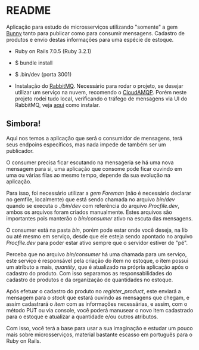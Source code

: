 # README

Aplicação para estudo de microsserviços utilizando "somente" a gem [Bunny](https://github.com/ruby-amqp/bunny) tanto para publicar como para consumir mensagens. Cadastro de produtos e envio destas informações para uma espécie de estoque.

* Ruby on Rails 7.0.5 (Ruby 3.2.1)
* $ bundle install
* $ .bin/dev (porta 3001) 

* Instalação do [RabbitMQ](https://www.rabbitmq.com/download.html). Necessário para rodar o projeto, se desejar utilizar um serviço na nuvem, recomendo o [CloudAMQP](https://www.cloudamqp.com/). Porém neste projeto rodei tudo local, verificando o tráfego de mensagens via UI do RabbitMQ, veja [aqui](https://www.rabbitmq.com/management.html#getting-started) como instalar.

## Simbora!

Aqui nos temos a aplicação que será o consumidor de mensagens, terá seus endpoins específicos, mas nada impede de também ser um publicador.

O consumer precisa ficar escutando na mensageria se há uma nova mensagem para si, uma aplicação que consome pode ficar ouvindo em uma ou várias filas ao mesmo tempo, depende da sua evolução na aplicação.

Para isso, foi necessário utilizar a *gem Foreman* (não é necessário declarar no gemfile, localmente) que está sendo chamada no arquivo *bin/dev* quando se executa o *./bin/dev* com referência do arquivo *Procfile.dev*, ambos os arquivos foram criados manualmente. Estes arquivos são importantes pois manterão o *bin/consumer* ativo na escuta das mensagens.

O consumer está na pasta *bin*, porém pode estar onde você deseja, na lib ou até mesmo em serviço, desde que ele esteja sendo apontado no arquivo *Procfile.dev* para poder estar ativo sempre que o servidor estiver de "pé".

Perceba que no arquivo *bin/consumer* há uma chamada para um serviço, este serviço é responsável pela criação do item no estoque, o item possui um atributo a mais, *quantity*, que é atualizado na própria aplicação após o cadastro do produto. Com isso separamos as responsabilidades do cadastro de produtos e da organização de quantidades no estoque.

Após efetuar o cadastro do produto no *register_product*, este enviará a mensagem para o *stock* que estará ouvindo as mensagens que chegam, e assim cadastrará o *item* com as informações necessárias, e assim, com o método PUT ou via console, você poderá manusear o novo item cadastrado para o estoque e atualizar a quantidade e/ou outros atributos.

Com isso, você terá a base para usar a sua imaginação e estudar um pouco mais sobre microsserviços, material bastante escasso em português para o Ruby on Rails.
